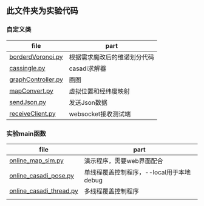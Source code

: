 ## 此文件夹为实验代码

### 自定义类

| file                                       | part                         |
| ------------------------------------------ | ---------------------------- |
| [borderdVoronoi.py](./borderdVoronoi.py)   | 根据需求魔改后的维诺划分代码 |
| [cassingle.py](./cassingle.py)             | casadi求解器                 |
| [graphController.py](./graphController.py) | 画图                         |
| [mapConvert.py](mapConvert.py)             | 虚拟位置和经纬度映射         |
| [sendJson.py](./sendJson.py)               | 发送Json数据                 |
| [receiveClient.py](./receiveClient.py)     | websocket接收测试端          |

### 实验main函数

| file                                                 | part                                     |
| ---------------------------------------------------- | ---------------------------------------- |
| [online_map_sim.py](./online_map_sim.py)             | 演示程序，需要web界面配合                |
| [online_casadi_pose.py](./online_casadi_pose.py)     | 单线程覆盖控制程序，--local用于本地debug |
| [online_casadi_thread.py](./online_casadi_thread.py) | 多线程覆盖控制程序                       |
|                                                      |                                          |

